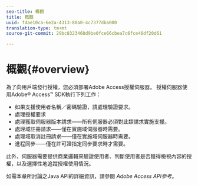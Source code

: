 ```yaml
---
seo-title: 概觀
title: 概觀
uuid: f4ae10ca-6e2a-4313-80a0-4c7377dba000
translation-type: tm+mt
source-git-commit: 29bc8323460d9be0fce66cbea7c6fce46df20d61

---
```



# 概觀{#overview}

為了向用戶端發行授權，您必須部署Adobe Access授權伺服器。 授權伺服器使用Adobe® Access™ SDK執行下列工作：

* 如果支援使用者名稱／密碼驗證，請處理驗證要求。
* 處理授權要求
* 處理獲取伺服器版本請求——所有伺服器必須對此類請求實施支援。
* 處理域註冊請求——僅在實施域伺服器時需要。
* 處理域取消註冊請求——僅在實施域伺服器時需要。
* 進程同步——僅在許可證指定同步要求時才需要。

此外，伺服器需要提供商業邏輯來驗證使用者、判斷使用者是否獲得檢視內容的授權，以及選擇性地追蹤授權使用情況。

如需本章所討論之Java API的詳細資訊，請參閱 *Adobe Access API參考*。
